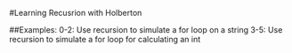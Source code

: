 #Learning Recusrion with Holberton

##Examples:
	0-2: Use recursion to simulate a for loop on a string
	3-5: Use recursion to simulate a for loop for calculating an int
